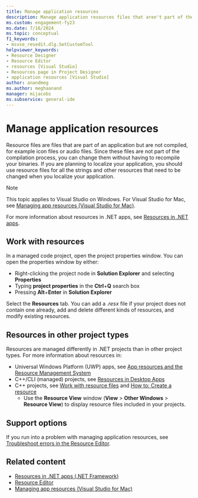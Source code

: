 ```yaml
---
title: Manage application resources
description: Manage application resources files that aren't part of the compilation process in Visual Studio, such as icon files or audio files.
ms.custom: engagement-fy23
ms.date: 7/16/2024
ms.topic: conceptual
f1_keywords:
- msvse_resedit.dlg.SetCustomTool
helpviewer_keywords:
- Resource Designer
- Resource Editor
- resources [Visual Studio]
- Resources page in Project Designer
- application resources [Visual Studio]
author: anandmeg
ms.author: meghaanand
manager: mijacobs
ms.subservice: general-ide
---
```

# Manage application resources

Resource files are files that are part of an application but are not compiled, for example icon files or audio files. Since these files are not part of the compilation process, you can change them without having to recompile your binaries. If you are planning to localize your application, you should use resource files for all the strings and other resources that need to be changed when you localize your application.

> [!NOTE]
> This topic applies to Visual Studio on Windows. For Visual Studio for Mac, see [Managing app resources (Visual Studio for Mac)](/visualstudio/mac/managing-app-resources).

For more information about resources in .NET apps, see [Resources in .NET apps](/dotnet/framework/resources/index).

## Work with resources

In a managed code project, open the project properties window. You can open the properties window by either:

- Right-clicking the project node in **Solution Explorer** and selecting **Properties**
- Typing **project properties** in the **Ctrl**+**Q** search box
- Pressing **Alt**+**Enter** in **Solution Explorer**

Select the **Resources** tab. You can add a *.resx* file if your project does not contain one already, add and delete different kinds of resources, and modify existing resources.

## Resources in other project types

Resources are managed differently in .NET projects than in other project types. For more information about resources in:

- Universal Windows Platform (UWP) apps, see [App resources and the Resource Management System](/windows/uwp/app-resources/)
- C++/CLI (managed) projects, see [Resources in Desktop Apps](/dotnet/framework/resources/index)
- C++ projects, see [Work with resource files](/cpp/windows/working-with-resource-files) and [How to: Create a resource](/cpp/windows/how-to-create-a-resource)
    - Use the **Resource View** window (**View** > **Other Windows** > **Resource View**) to display resource files included in your projects.

## Support options

If you run into a problem with managing application resources, see [Troubleshoot errors in the Resource Editor](troubleshoot-resource-editor-errors.md).

## Related content

- [Resources in .NET apps (.NET Framework)](/dotnet/framework/resources/index)
- [Resource Editor](/cpp/windows/resource-editors)
- [Managing app resources (Visual Studio for Mac)](/visualstudio/mac/managing-app-resources)
